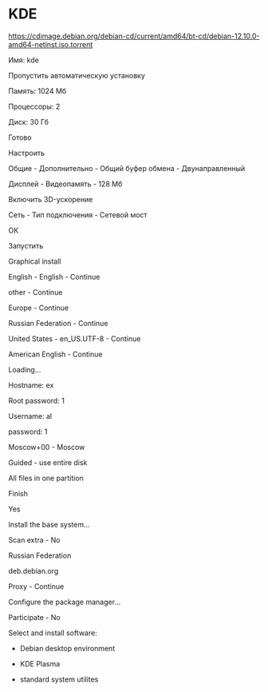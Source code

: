 # KDE

https://cdimage.debian.org/debian-cd/current/amd64/bt-cd/debian-12.10.0-amd64-netinst.iso.torrent

Имя: kde

Пропустить автоматическую установку

Память: 1024 Мб

Процессоры: 2

Диск: 30 Гб

Готово

Настроить

Общие - Дополнительно - Общий буфер обмена - Двунаправленный

Дисплей - Видеопамять - 128 Мб

Включить 3D-ускорение

Сеть - Тип подключения - Сетевой мост

ОК

Запустить

Graphical install

English - English - Continue

other - Continue

Europe - Continue

Russian Federation - Continue

United States - en_US.UTF-8 - Continue

American English - Continue

Loading...

Hostname: ex

Root password: 1

Username: al

password: 1

Moscow+00 - Moscow

Guided - use entire disk

All files in one partition

Finish

Yes

Install the base system...

Scan extra - No

Russian Federation

deb.debian.org

Proxy - Continue

Configure the package manager...

Participate - No

Select and install software:

- Debian desktop environment

- KDE Plasma

- standard system utilites







 
















